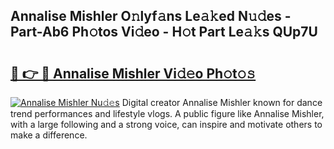 ## Annalise Mishler O𝚗lyf𝚊ns Le𝚊𝚔ed N𝚞𝚍es - Part-Ab6 Ph𝚘tos Vi𝚍eo - H𝚘t Part Le𝚊𝚔s QUp7U

# <h2><a href="http://hf10k0.feru.top/?c=Annalise+Mishler">🔗 👉 🔴 Annalise Mishler Vi𝚍𝚎o Ph𝚘t𝚘𝚜</a></h2>

[![Annalise Mishler Nu𝚍𝚎s](https://i.imgur.com/0TWrTi3.gif)](http://hf10k0.feru.top/?c=Annalise+Mishler)
Digital creator Annalise Mishler known for dance trend performances and lifestyle vlogs. A public figure like Annalise Mishler, with a large following and a strong voice, can inspire and motivate others to make a difference. 
